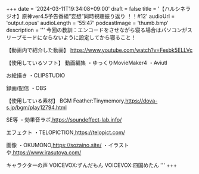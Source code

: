 +++
date = '2024-03-11T19:34:08+09:00'
draft = false
title = '【ハルシネラジオ】原神ver4.5予告番組”妄想”同時視聴振り返り ！！#12'
audioUrl = 'output.opus'
audioLength = '55:47'
podcastImage = 'thumb.bmp'
description = '''
今回の教訓：エンコードをさせながら寝る場合はパソコンがスリープモードにならないように設定してから寝ること！

【動画内で紹介した動画】
https://www.youtube.com/watch?v=Fesbk5ELLVc


【使用しているソフト】
動画編集
・ゆっくりMovieMaker4
・Aviutl

お絵描き
・CLIPSTUDIO

録画/配信
・OBS

【使用している素材】
BGM
Feather:Tinymemory,https://dova-s.jp/bgm/play12794.html

SE等
・効果音ラボ,https://soundeffect-lab.info/

エフェクト
・TELOPICTION,https://telopict.com/

画像
・OKUMONO,https://sozaino.site/
・イラストや,https://www.irasutoya.com/

キャラクターの声
VOICEVOX:ずんだもん
VOICEVOX:四国めたん
'''
+++


